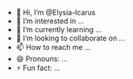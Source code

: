 - 👋 Hi, I’m @Elysia-lcarus
- 👀 I’m interested in ...
- 🌱 I’m currently learning ...
- 💞️ I’m looking to collaborate on ...
- 📫 How to reach me ...
- 😄 Pronouns: ...
- ⚡ Fun fact: ...

<!---
Elysia-lcarus/Elysia-lcarus is a ✨ special ✨ repository because its `README.md` (this file) appears on your GitHub profile.
You can click the Preview link to take a look at your changes.
--->
